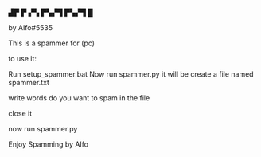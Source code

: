 
▟▛ ▛ ▞▚ ▛▚▞▜ ▛▚▞▜ █

by Alfo#5535

This is a spammer for (pc)

to use it:

Run setup_spammer.bat 
Now run spammer.py
it will be create a file named spammer.txt

write words do you want to spam in the file

close it

now run spammer.py

Enjoy Spamming by Alfo
